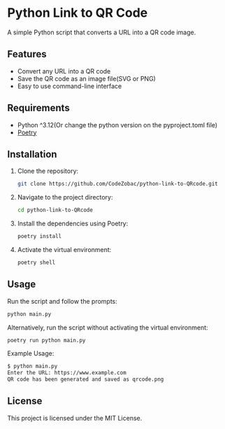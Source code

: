 # Python Link to QR Code

A simple Python script that converts a URL into a QR code image.

## Features

- Convert any URL into a QR code
- Save the QR code as an image file(SVG or PNG)
- Easy to use command-line interface

## Requirements

- Python ^3.12(Or change the python version on the pyproject.toml file)
- [Poetry](https://python-poetry.org/)

## Installation

1. Clone the repository:

    ```bash
    git clone https://github.com/CodeZobac/python-link-to-QRcode.git
    ```

2. Navigate to the project directory:

    ```bash
    cd python-link-to-QRcode
    ```

3. Install the dependencies using Poetry:

    ```bash
    poetry install
    ```

4. Activate the virtual environment:

    ```bash
    poetry shell
    ```

## Usage

Run the script and follow the prompts:

```bash
python main.py
```

Alternatively, run the script without activating the virtual environment:

```bash
poetry run python main.py
```

Example Usage:

```bash
$ python main.py
Enter the URL: https://www.example.com
QR code has been generated and saved as qrcode.png
```

## License

This project is licensed under the MIT License.
